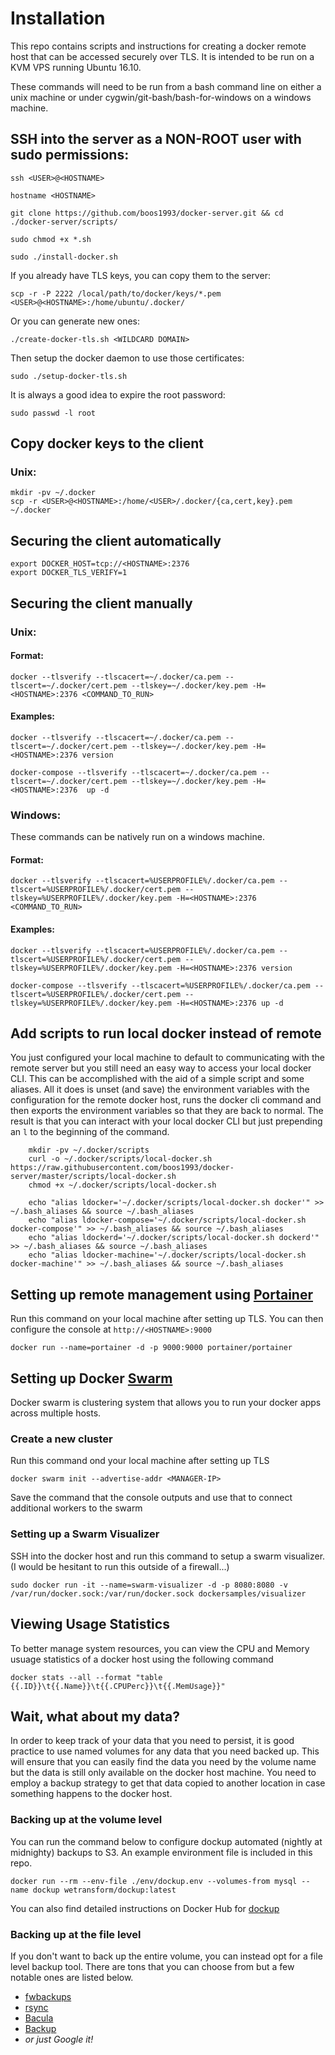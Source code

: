 # Installation

This repo contains scripts and instructions for creating a docker remote host that can be accessed securely over TLS. It is intended to be run on a KVM VPS running Ubuntu 16.10.

These commands will need to be run from a bash command line on either a unix machine or under cygwin/git-bash/bash-for-windows on a windows machine.

## SSH into the server as a NON-ROOT user with sudo permissions:

    ssh <USER>@<HOSTNAME>

    hostname <HOSTNAME>

    git clone https://github.com/boos1993/docker-server.git && cd ./docker-server/scripts/

    sudo chmod +x *.sh

    sudo ./install-docker.sh

If you already have TLS keys, you can copy them to the server:

    scp -r -P 2222 /local/path/to/docker/keys/*.pem <USER>@<HOSTNAME>:/home/ubuntu/.docker/

Or you can generate new ones:

    ./create-docker-tls.sh <WILDCARD DOMAIN>

Then setup the docker daemon to use those certificates:
    
    sudo ./setup-docker-tls.sh

It is always a good idea to expire the root password:
    
    sudo passwd -l root


## Copy docker keys to the client

### Unix:  

    mkdir -pv ~/.docker
    scp -r <USER>@<HOSTNAME>:/home/<USER>/.docker/{ca,cert,key}.pem ~/.docker

## Securing the client automatically

    export DOCKER_HOST=tcp://<HOSTNAME>:2376
    export DOCKER_TLS_VERIFY=1

## Securing the client manually

### Unix:  
    
#### Format:

    docker --tlsverify --tlscacert=~/.docker/ca.pem --tlscert=~/.docker/cert.pem --tlskey=~/.docker/key.pem -H=<HOSTNAME>:2376 <COMMAND_TO_RUN>

#### Examples:

    docker --tlsverify --tlscacert=~/.docker/ca.pem --tlscert=~/.docker/cert.pem --tlskey=~/.docker/key.pem -H=<HOSTNAME>:2376 version

    docker-compose --tlsverify --tlscacert=~/.docker/ca.pem --tlscert=~/.docker/cert.pem --tlskey=~/.docker/key.pem -H=<HOSTNAME>:2376  up -d

### Windows:  

These commands can be natively run on a windows machine.

#### Format:

    docker --tlsverify --tlscacert=%USERPROFILE%/.docker/ca.pem --tlscert=%USERPROFILE%/.docker/cert.pem --tlskey=%USERPROFILE%/.docker/key.pem -H=<HOSTNAME>:2376 <COMMAND_TO_RUN>

#### Examples:


    docker --tlsverify --tlscacert=%USERPROFILE%/.docker/ca.pem --tlscert=%USERPROFILE%/.docker/cert.pem --tlskey=%USERPROFILE%/.docker/key.pem -H=<HOSTNAME>:2376 version

    docker-compose --tlsverify --tlscacert=%USERPROFILE%/.docker/ca.pem --tlscert=%USERPROFILE%/.docker/cert.pem --tlskey=%USERPROFILE%/.docker/key.pem -H=<HOSTNAME>:2376 up -d

## Add scripts to run local docker instead of remote

You just configured your local machine to default to communicating with the remote server but you still need an easy way to access your local docker CLI. This can be accomplished with the aid of a simple script and some aliases. All it does is unset (and save) the environment variables with the configuration for the remote docker host, runs the docker cli command and then exports the environment variables so that they are back to normal. The result is that you can interact with your local docker CLI but just prepending an `l` to the beginning of the command.

        mkdir -pv ~/.docker/scripts
        curl -o ~/.docker/scripts/local-docker.sh https://raw.githubusercontent.com/boos1993/docker-server/master/scripts/local-docker.sh
        chmod +x ~/.docker/scripts/local-docker.sh

        echo "alias ldocker='~/.docker/scripts/local-docker.sh docker'" >> ~/.bash_aliases && source ~/.bash_aliases
        echo "alias ldocker-compose='~/.docker/scripts/local-docker.sh docker-compose'" >> ~/.bash_aliases && source ~/.bash_aliases
        echo "alias ldockerd='~/.docker/scripts/local-docker.sh dockerd'" >> ~/.bash_aliases && source ~/.bash_aliases
        echo "alias ldocker-machine='~/.docker/scripts/local-docker.sh docker-machine'" >> ~/.bash_aliases && source ~/.bash_aliases

## Setting up remote management using [Portainer](https://github.com/portainer/portainer)

Run this command on your local machine after setting up TLS. You can then configure the console at `http://<HOSTNAME>:9000`

    docker run --name=portainer -d -p 9000:9000 portainer/portainer

## Setting up Docker [Swarm](https://docs.docker.com/engine/swarm/)

Docker swarm is clustering system that allows you to run your docker apps across multiple hosts.

### Create a new cluster

Run this command ond your local machine after setting up TLS

    docker swarm init --advertise-addr <MANAGER-IP>

Save the command that the console outputs and use that to connect additional workers to the swarm

### Setting up a Swarm Visualizer

SSH into the docker host and run this command to setup a swarm visualizer. (I would be hesitant to run this outside of a firewall...)

    sudo docker run -it --name=swarm-visualizer -d -p 8080:8080 -v /var/run/docker.sock:/var/run/docker.sock dockersamples/visualizer

## Viewing Usage Statistics

To better manage system resources, you can view the CPU and Memory usuage statistics of a docker host using the following command

    docker stats --all --format "table {{.ID}}\t{{.Name}}\t{{.CPUPerc}}\t{{.MemUsage}}"

## Wait, what about my data?

In order to keep track of your data that you need to persist, it is good practice to use named volumes for any data that you need backed up. This will ensure that you can easily find the data you need by the volume name but the data is still only available on the docker host machine. You need to employ a backup strategy to get that data copied to another location in case something happens to the docker host.  

### Backing up at the volume level

You can run the command below to configure dockup automated (nightly at midnighty) backups to S3. An example environment file is included in this repo.

    docker run --rm --env-file ./env/dockup.env --volumes-from mysql --name dockup wetransform/dockup:latest

You can also find detailed instructions on Docker Hub for [dockup](https://hub.docker.com/r/wetransform/dockup/)

### Backing up at the file level

If you don't want to back up the entire volume, you can instead opt for a file level backup tool. There are tons that you can choose from  but a few notable ones are listed below.

* [fwbackups](http://www.diffingo.com/oss/fwbackups)
* [rsync](https://wiki.archlinux.org/index.php/rsync)
* [Bacula](bacula.org)
* [Backup](https://github.com/backup/backup)
* *or just Google it!*


